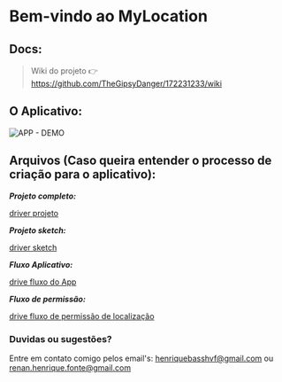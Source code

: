 # Bem-vindo ao MyLocation

## Docs:
> Wiki do projeto :point_right: https://github.com/TheGipsyDanger/172231233/wiki

## O Aplicativo:
![APP - DEMO](https://user-images.githubusercontent.com/22872282/154798199-d88ba9ac-bed6-45fa-84ef-0d972a6eebbd.png)

## Arquivos (Caso queira entender o processo de criação para o aplicativo):


_**Projeto completo:**_

[driver projeto](https://drive.google.com/drive/folders/1uFJIBZU_P2VWg7cE0yhZliMr1cyKU7Ke?usp=sharing)

_**Projeto sketch:**_

[driver sketch](https://drive.google.com/file/d/1vZuMUqd8rpkSA3XY1vCT8KpOPD_HdlTw/view?usp=sharing)

_**Fluxo Aplicativo:**_

[drive fluxo do App](https://drive.google.com/file/d/1e0GioJ6bY-7NZCgwsErSFsUp8LCzHrK9/view?usp=sharing)

_**Fluxo de permissão:**_

[drive fluxo de permissão de localização](https://drive.google.com/file/d/1yFsv9ROio7qI_vpIpqRN5r26Dc3pZYpR/view?usp=sharing)

### Duvidas ou sugestões?

Entre em contato comigo pelos email's: henriquebasshvf@gmail.com ou renan.henrique.fonte@gmail.com
